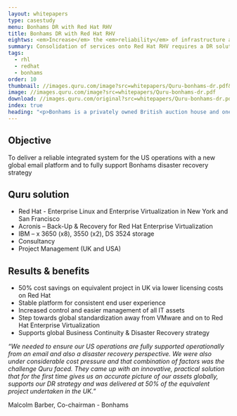 ```yaml
---
layout: whitepapers
type: casestudy
menu: Bonhams DR with Red Hat RHV
title: Bonhams DR with Red Hat RHV
eightws: <em>Increase</em> the <em>reliability</em> of infrastructure and databases
summary: Consolidation of services onto Red Hat RHV requires a DR solution to replicate services across data-centers spanning the US
tags:
  - rhl
  - redhat
  - bonhams
order: 10
thumbnail: //images.quru.com/image?src=whitepapers/Quru-bonhams-dr.pdf&width=276&height=207&bottom=0.4875&left=0.04846&right=0.96916
image: //images.quru.com/image?src=whitepapers/Quru-bonhams-dr.pdf
download: //images.quru.com/original?src=whitepapers/Quru-bonhams-dr.pdf
index: true
heading: "<p>Bonhams is a privately owned British auction house and one of the oldest and largest auctioneers of fine arts and antiques. The Bonhams name is recognised worldwide throughout all sectors of the fine art, antiques and the collectors market, with several departments regarded as world leaders within their specialist category.</p><p>Replacing Windows NT 5.5 was the driver for the deployment of a new global email platform on Linux. In addition, the USA operation had aged servers that were due for re-fresh and, globally, it was proving time-consuming and expensive to manage all the company’s IT assets.</p><p>Bonhams decided to consolidate its global outsourcing contract with Quru and asked the company to find a solution so that it can manage all its assets remotely, thereby delivering an enhanced service to its operations around the world. In addition, it needed to ensure that the company’s Business Continuity / Disaster Recovery strategy and policy were fully supported. .</p>" 
---
```


## Objective
To deliver a reliable integrated system for the US operations with a new global email
platform and to fully support Bonhams disaster recovery strategy

## Quru solution
* Red Hat - Enterprise Linux and Enterprise Virtualization in New York and San Francisco
* Acronis – Back-Up & Recovery for Red Hat Enterprise Virtualization
* IBM – x 3650 (x8), 3550 (x2), DS 3524 storage
* Consultancy
* Project Management (UK and USA)

## Results & benefits
* 50% cost savings on equivalent project in UK via lower licensing costs on Red Hat
* Stable platform for consistent end user experience
* Increased control and easier management of all IT assets
* Step towards global standardization away from VMware and on to Red Hat Enterprise
Virtualization
* Supports global Business Continuity & Disaster Recovery strategy

<div class="quote"><p><i>&ldquo;We needed to ensure our US operations are fully supported
operationally from an email and also a disaster recovery perspective. We
were also under considerable cost pressure and that combination of
factors was the challenge Quru faced. They came up with an innovative,
practical solution that for the first time gives us an accurate picture of our
assets globally, supports our DR strategy and was delivered at 50% of the
equivalent project undertaken in the UK.&rdquo;</i></p><p>Malcolm Barber, Co-chairman - Bonhams</p></div>

